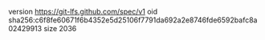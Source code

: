 version https://git-lfs.github.com/spec/v1
oid sha256:c6f8fe60671f6b4352e5d25106f7791da692a2e8746fde6592bafc8a02429913
size 2036
